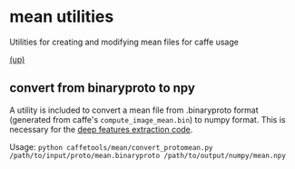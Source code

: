 # mean utilities
Utilities for creating and modifying mean files for caffe usage

[(up)](../../README.md)

## convert from binaryproto to npy
A utility is included to convert a mean file from .binaryproto format (generated from caffe's `compute_image_mean.bin`) to numpy format. This is necessary for the [deep features extraction code](../extract/README.md).

Usage: `python caffetools/mean/convert_protomean.py /path/to/input/proto/mean.binaryproto /path/to/output/numpy/mean.npy`
